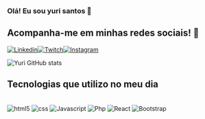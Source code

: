 ### Olá! Eu sou yuri santos 👾
## Acompanha-me em minhas redes sociais! 🔻
[![Linkedin](https://img.shields.io/badge/LinkedIn-0077B5?style=for-the-badge&logo=linkedin&logoColor=white)](https://www.linkedin.com/in/yuri-santos-a89613257/)[![Twitch](https://img.shields.io/badge/Twitch-9146FF?style=for-the-badge&logo=twitch&logoColor=white)]([https://](https://www.twitch.tv/yuri_sntos))[![Instagram](https://img.shields.io/badge/Instagram-E4405F?style=for-the-badge&logo=instagram&logoColor=white)](https://www.instagram.com/yur_sntos/)

![Yuri GitHub stats](https://github-readme-stats.vercel.app/api?username=yurisntos&show_icons=true&theme=dracula)

## Tecnologias que utilizo no meu dia 
<div style="display: inline_block"></br>

<img align="center" alt="html5" src="https://img.shields.io/badge/HTML5-E34F26?style=for-the-badge&logo=html5&logoColor=white">

<img align="center" alt="css" src="https://img.shields.io/badge/CSS3-1572B6?style=for-the-badge&logo=css3&logoColor=white">

<img align="center" alt="Javascript" src="https://img.shields.io/badge/JavaScript-F7DF1E?style=for-the-badge&logo=javascript&logoColor=black">

<img align="center" alt="Php" src="https://img.shields.io/badge/PHP-777BB4?style=for-the-badge&logo=php&logoColor=white">

<img align="center" alt="React" src="https://img.shields.io/badge/React-20232A?style=for-the-badge&logo=react&logoColor=61DAFB">

<img align="center" alt="Bootstrap" src="https://img.shields.io/badge/Bootstrap-563D7C?style=for-the-badge&logo=bootstrap&logoColor=white">


  </div

